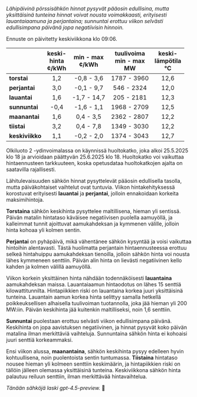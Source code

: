 *Lähipäivinä pörssisähkön hinnat pysyvät pääosin edullisina, mutta yksittäisinä tunteina hinnat voivat nousta voimakkaasti, erityisesti lauantaiaamuna ja perjantaina; sunnuntai erottuu viikon selvästi edullisimpana päivänä jopa negatiivisin hinnoin.*

Ennuste on päivitetty keskiviikkona klo 09:06.

|        | keski-<br>hinta<br>¢/kWh | min - max<br>¢/kWh | tuulivoima<br>min - max<br>MW | keski-<br>lämpötila<br>°C |
|:-------------|:----------------:|:----------------:|:-------------:|:-------------:|
| **torstai**      | 1,2 | -0,8 - 3,6 | 1787 - 3960 | 12,6 |
| **perjantai**    | 3,0 | -0,1 - 9,7 | 546 - 2324 | 12,0 |
| **lauantai**     | 1,6 | -1,7 - 14,7 | 205 - 2181 | 12,3 |
| **sunnuntai**    | -0,4 | -1,6 - 1,1 | 1968 - 2709 | 12,5 |
| **maanantai**    | 1,6 | 0,4 - 3,5 | 2362 - 2807 | 12,2 |
| **tiistai**      | 3,2 | 0,4 - 7,8 | 1349 - 3030 | 12,2 |
| **keskiviikko**  | 1,1 | -0,2 - 2,0 | 1374 - 3043 | 12,7 |

Olkiluoto 2 -ydinvoimalassa on käynnissä huoltokatko, joka alkoi 25.5.2025 klo 18 ja arvioidaan päättyvän 25.6.2025 klo 18. Huoltokatko voi vaikuttaa hintaennusteen tarkkuuteen, koska opetusdataa huoltokatkojen ajalta on saatavilla rajallisesti.

Lähitulevaisuuden sähkön hinnat pysyttelevät pääosin edullisella tasolla, mutta päiväkohtaiset vaihtelut ovat tuntuvia. Viikon hintakehityksessä korostuvat erityisesti **lauantai** ja **perjantai**, jolloin ennakoidaan korkeita maksimihintoja.

**Torstaina** sähkön keskihinta pysyttelee maltillisena, hieman yli sentissä. Päivän matalin hintataso käväisee negatiivisen puolella aamuyöllä, ja kalleimmat tunnit ajoittuvat aamukahdeksan ja kymmenen välille, jolloin hinta kohoaa yli kolmen sentin.

**Perjantai** on pyhäpäivä, mikä vähentänee sähkön kysyntää ja voisi vaikuttaa hintoihin alentavasti. Tästä huolimatta perjantain hintaennusteessa erottuu selkeä hintahuippu aamukahdeksan tienoilla, jolloin sähkön hinta voi nousta lähes kymmeneen senttiin. Päivän alin hinta on lievästi negatiivinen kello kahden ja kolmen välillä aamuyöllä.

Viikon korkein yksittäinen hinta nähdään todennäköisesti **lauantaina** aamukahdeksan maissa. Lauantaiaamun hintaodotus on lähes 15 senttiä kilowattitunnilta. Hintapiikkien riski on lauantaina korkea juuri yksittäisinä tunteina. Lauantain aamun korkea hinta selittyy samalla hetkellä poikkeuksellisen alhaisella tuulivoiman tuotannolla, joka jää hieman yli 200 MW:iin. Päivän keskihinta jää kuitenkin maltilliseksi, noin 1,6 senttiin.

**Sunnuntai** puolestaan erottuu selvästi viikon edullisimpana päivänä. Keskihinta on jopa aavistuksen negatiivinen, ja hinnat pysyvät koko päivän matalina ilman merkittäviä vaihteluja. Sunnuntaina sähkön hinta ei kohoaisi juuri senttiä korkeammaksi.

Ensi viikon alussa, **maanantaina**, sähkön keskihinta pysyy edelleen hyvin kohtuullisena, noin puolentoista sentin tuntumassa. **Tiistaina** hintataso nousee hieman yli kolmeen senttiin keskimäärin, ja hintapiikkien riski on tällöin jälleen olemassa yksittäisinä tunteina. Keskiviikkona sähkön hinta palautuu reiluun senttiin, ilman merkittävää hintavaihtelua.

*Tänään sähköjä laski gpt-4.5-preview.* 🔌
